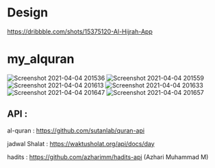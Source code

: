 # Design 
https://dribbble.com/shots/15375120-Al-Hijrah-App

# my_alquran

![Screenshot 2021-04-04 201536](https://user-images.githubusercontent.com/73903697/113510282-59380f80-9584-11eb-8c94-c77a113c2119.png)
![Screenshot 2021-04-04 201559](https://user-images.githubusercontent.com/73903697/113510285-5a693c80-9584-11eb-8c34-136e8ca6d145.png)
![Screenshot 2021-04-04 201613](https://user-images.githubusercontent.com/73903697/113510288-5b01d300-9584-11eb-8b75-2bee64370062.png)
![Screenshot 2021-04-04 201633](https://user-images.githubusercontent.com/73903697/113510289-5b9a6980-9584-11eb-9b75-4c5a343abc12.png)
![Screenshot 2021-04-04 201647](https://user-images.githubusercontent.com/73903697/113510292-5b9a6980-9584-11eb-95dd-78e85096dd2d.png)
![Screenshot 2021-04-04 201657](https://user-images.githubusercontent.com/73903697/113510294-5c330000-9584-11eb-8581-5811ade42282.png)


## API :
al-quran : https://github.com/sutanlab/quran-api

jadwal Shalat : https://waktusholat.org/api/docs/day

hadits : https://github.com/azharimm/hadits-api (Azhari Muhammad M)
